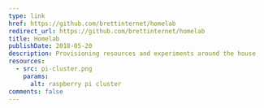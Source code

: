 ```yaml
---
type: link
href: https://github.com/brettinternet/homelab
redirect_url: https://github.com/brettinternet/homelab
title: Homelab
publishDate: 2018-05-20
description: Provisioning resources and experiments around the house
resources:
  - src: pi-cluster.png
    params:
      alt: raspberry pi cluster
comments: false
---
```

